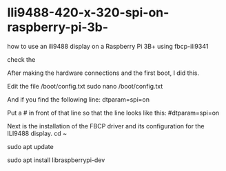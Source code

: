 # Ili9488-420-x-320-spi-on-raspberry-pi-3b-
how to use an ili9488 display on a Raspberry Pi 3B+ using fbcp-ili9341

check the

After making the hardware connections and the first boot, I did this.

Edit the file /boot/config.txt
sudo nano /boot/config.txt

And if you find the following line:
dtparam=spi=on

Put a # in front of that line so that the line looks like this:
#dtparam=spi=on

Next is the installation of the FBCP driver and its configuration for the ILI9488 display.
cd ~

sudo apt update

sudo apt install libraspberrypi-dev
